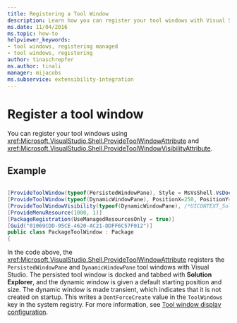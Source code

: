 ```yaml
---
title: Registering a Tool Window
description: Learn how you can register your tool windows with Visual Studio using ProvideToolWindowAttribute and ProvideToolWindowVisibilityAttribute.
ms.date: 11/04/2016
ms.topic: how-to
helpviewer_keywords:
- tool windows, registering managed
- tool windows, registering
author: tinaschrepfer
ms.author: tinali
manager: mijacobs
ms.subservice: extensibility-integration
---
```

# Register a tool window

You can register your tool windows using <xref:Microsoft.VisualStudio.Shell.ProvideToolWindowAttribute> and  <xref:Microsoft.VisualStudio.Shell.ProvideToolWindowVisibilityAttribute>.

## Example

```csharp

[ProvideToolWindow(typeof(PersistedWindowPane), Style = MsVsShell.VsDockStyle.Tabbed, Window = "3ae79031-e1bc-11d0-8f78-00a0c9110057")]
[ProvideToolWindow(typeof(DynamicWindowPane), PositionX=250, PositionY=250, Width=160, Height=180, Transient=true)]
[ProvideToolWindowVisibility(typeof(DynamicWindowPane), /*UICONTEXT_SolutionExists*/"f1536ef8-92ec-443c-9ed7-fdadf150da82")]
[ProvideMenuResource(1000, 1)]
[PackageRegistration(UseManagedResourcesOnly = true)]
[Guid("01069CDD-95CE-4620-AC21-DDFF6C57F012")]
public class PackageToolWindow : Package
{
```

 In the code above, the <xref:Microsoft.VisualStudio.Shell.ProvideToolWindowAttribute> registers the `PersistedWindowPane` and `DynamicWindowPane` tool windows with Visual Studio. The persisted tool window is docked and tabbed with **Solution Explorer**, and the dynamic window is given a default starting position and size. The dynamic window is made transient, which indicates that it is not created on startup. This writes a `DontForceCreate` value in the `ToolWindows` key in the system registry. For more information, see [Tool window display configuration](/previous-versions/visualstudio/visual-studio-2015/extensibility/tool-window-display-configuration?preserve-view=true&view=vs-2015).